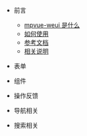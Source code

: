 * 前言

  * [mpvue-weui 是什么](README.md)
  * [如何使用](how-to-use.md)
  * [参考文档](reference-documents.md)
  * [相关说明](instructions.md)
* 表单
* 组件
* 操作反馈
* 导航相关
* 搜索相关
